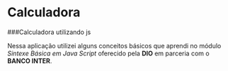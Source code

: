 # Calculadora
###Calculadora utilizando js

Nessa aplicação utilizei alguns conceitos básicos que aprendi no módulo _Sintexe Básica em Java Script_ oferecido pela **DIO** em parceria com o **BANCO INTER**.
